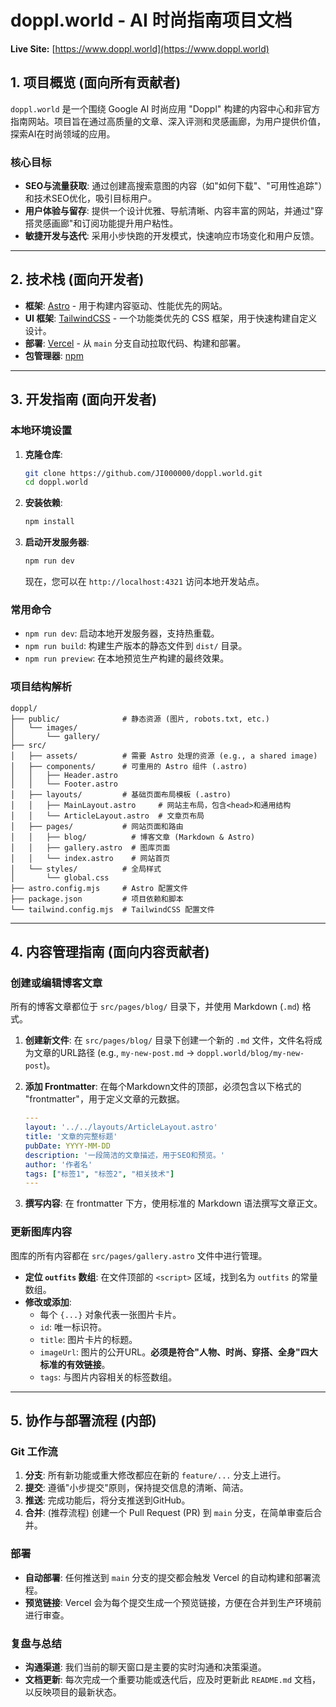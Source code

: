 # doppl.world - AI 时尚指南项目文档

**Live Site:** [https://www.doppl.world](https://www.doppl.world)

## 1. 项目概览 (面向所有贡献者)

`doppl.world` 是一个围绕 Google AI 时尚应用 "Doppl" 构建的内容中心和非官方指南网站。项目旨在通过高质量的文章、深入评测和灵感画廊，为用户提供价值，探索AI在时尚领域的应用。

### 核心目标
- **SEO与流量获取**: 通过创建高搜索意图的内容（如"如何下载"、"可用性追踪"）和技术SEO优化，吸引目标用户。
- **用户体验与留存**: 提供一个设计优雅、导航清晰、内容丰富的网站，并通过"穿搭灵感画廊"和订阅功能提升用户粘性。
- **敏捷开发与迭代**: 采用小步快跑的开发模式，快速响应市场变化和用户反馈。

---

## 2. 技术栈 (面向开发者)

- **框架**: [Astro](https://astro.build/) - 用于构建内容驱动、性能优先的网站。
- **UI 框架**: [TailwindCSS](https://tailwindcss.com/) - 一个功能类优先的 CSS 框架，用于快速构建自定义设计。
- **部署**: [Vercel](https://vercel.com/) - 从 `main` 分支自动拉取代码、构建和部署。
- **包管理器**: [npm](https://www.npmjs.com/)

---

## 3. 开发指南 (面向开发者)

### 本地环境设置

1.  **克隆仓库**:
    ```bash
    git clone https://github.com/JI000000/doppl.world.git
    cd doppl.world
    ```
2.  **安装依赖**:
    ```bash
    npm install
    ```
3.  **启动开发服务器**:
    ```bash
    npm run dev
    ```
    现在，您可以在 `http://localhost:4321` 访问本地开发站点。

### 常用命令

- `npm run dev`: 启动本地开发服务器，支持热重载。
- `npm run build`: 构建生产版本的静态文件到 `dist/` 目录。
- `npm run preview`: 在本地预览生产构建的最终效果。

### 项目结构解析

```
doppl/
├── public/              # 静态资源 (图片, robots.txt, etc.)
│   └── images/
│       └── gallery/
├── src/
│   ├── assets/          # 需要 Astro 处理的资源 (e.g., a shared image)
│   ├── components/      # 可重用的 Astro 组件 (.astro)
│   │   ├── Header.astro
│   │   └── Footer.astro
│   ├── layouts/         # 基础页面布局模板 (.astro)
│   │   ├── MainLayout.astro     # 网站主布局，包含<head>和通用结构
│   │   └── ArticleLayout.astro  # 文章页布局
│   ├── pages/           # 网站页面和路由
│   │   ├── blog/          # 博客文章 (Markdown & Astro)
│   │   ├── gallery.astro  # 图库页面
│   │   └── index.astro    # 网站首页
│   └── styles/          # 全局样式
│       └── global.css
├── astro.config.mjs     # Astro 配置文件
├── package.json         # 项目依赖和脚本
└── tailwind.config.mjs  # TailwindCSS 配置文件
```

---

## 4. 内容管理指南 (面向内容贡献者)

### 创建或编辑博客文章

所有的博客文章都位于 `src/pages/blog/` 目录下，并使用 Markdown (`.md`) 格式。

1.  **创建新文件**: 在 `src/pages/blog/` 目录下创建一个新的 `.md` 文件，文件名将成为文章的URL路径 (e.g., `my-new-post.md` -> `doppl.world/blog/my-new-post`)。
2.  **添加 Frontmatter**: 在每个Markdown文件的顶部，必须包含以下格式的 "frontmatter"，用于定义文章的元数据。

    ```yaml
    ---
    layout: '../../layouts/ArticleLayout.astro'
    title: '文章的完整标题'
    pubDate: YYYY-MM-DD
    description: '一段简洁的文章描述，用于SEO和预览。'
    author: '作者名'
    tags: ["标签1", "标签2", "相关技术"]
    ---
    ```
3.  **撰写内容**: 在 frontmatter 下方，使用标准的 Markdown 语法撰写文章正文。

### 更新图库内容

图库的所有内容都在 `src/pages/gallery.astro` 文件中进行管理。

- **定位 `outfits` 数组**: 在文件顶部的 `<script>` 区域，找到名为 `outfits` 的常量数组。
- **修改或添加**:
  - 每个 `{...}` 对象代表一张图片卡片。
  - `id`: 唯一标识符。
  - `title`: 图片卡片的标题。
  - `imageUrl`: 图片的公开URL。**必须是符合"人物、时尚、穿搭、全身"四大标准的有效链接**。
  - `tags`: 与图片内容相关的标签数组。

---

## 5. 协作与部署流程 (内部)

### Git 工作流

1.  **分支**: 所有新功能或重大修改都应在新的 `feature/...` 分支上进行。
2.  **提交**: 遵循"小步提交"原则，保持提交信息的清晰、简洁。
3.  **推送**: 完成功能后，将分支推送到GitHub。
4.  **合并**: (推荐流程) 创建一个 Pull Request (PR) 到 `main` 分支，在简单审查后合并。

### 部署

- **自动部署**: 任何推送到 `main` 分支的提交都会触发 Vercel 的自动构建和部署流程。
- **预览链接**: Vercel 会为每个提交生成一个预览链接，方便在合并到生产环境前进行审查。

### 复盘与总结

- **沟通渠道**: 我们当前的聊天窗口是主要的实时沟通和决策渠道。
- **文档更新**: 每次完成一个重要功能或迭代后，应及时更新此 `README.md` 文档，以反映项目的最新状态。 